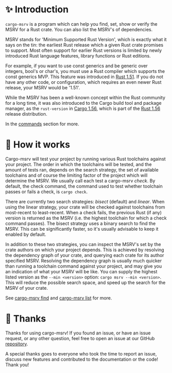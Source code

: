 # ✨ Introduction

`cargo-msrv` is a program which can help you find, set, show or verify the MSRV for a Rust crate. You can also list the
MSRV's of dependencies.

MSRV stands for 'Minimum Supported Rust Version', which is exactly what it says on the tin: the earliest
Rust release which a given Rust crate promises to support. Most often support for earlier Rust versions is
limited by newly introduced Rust language features, library functions or Rust editions.

For example, if you want to use const generics and be generic over integers, bool's or char's, you must use a Rust
compiler which supports the const generics MVP. This feature was introduced
in [Rust 1.51](https://blog.rust-lang.org/2021/03/25/Rust-1.51.0.html#const-generics-mvp).
If you do not have any other code, or configuration, which requires an even newer Rust release, your MSRV would
be '1.51'.

While the MSRV has been a well-known concept within the Rust community for a long time, it was also introduced to the
Cargo build tool and package manager, as the `rust-version`
in [Cargo 1.56](https://github.com/rust-lang/cargo/blob/master/CHANGELOG.md#cargo-156-2021-10-21),
which is part of the [Rust 1.56](https://blog.rust-lang.org/2021/10/21/Rust-1.56.0.html#cargo-rust-version) release
distribution.

In the [commands](./commands/index.md) section for more.

# 🔬 How it works

Cargo-msrv will test your project by running various Rust toolchains against your project. The order in which the
toolchains will be tested, and the amount of tests ran, depends on the search strategy, the set of available toolchains
and of course the limiting factor of the project which will determine the MSRV. We usually call each test a
cargo-msrv _check_. By default, the check command, the command used to test whether toolchain passes or fails a check,
is `cargo check`.

There are currently two search strategies: _bisect_ (default) and _linear_. When using the linear strategy, your crate
will be checked against toolchains from most-recent to least-recent. When a check fails, the previous Rust (if any)
version is returned as the MSRV (i.e. the highest toolchain for which a check command passes). The bisect strategy uses
a binary search to find the MSRV. This can be significantly faster, so it's usually advisable to keep it enabled by
default.

In addition to these two strategies, you can inspect the MSRV's set by the crate authors on which your project depends.
This is achieved by resolving the dependency graph of your crate, and querying each crate for its author specified MSRV.
Resolving the dependency graph is usually much quicker than running a toolchain command against your project, and may
give
you an indication of what your MSRV will be like. You can supply the highest listed version
as the `--min <version>` option: `cargo msrv --min <version>`. This will reduce the possible search space, and speed
up the search for the MSRV of your crate.

See [cargo-msrv find](./commands/find.md) and [cargo-msrv list](./commands/list.md) for more.

# 🥰 Thanks

Thanks for using cargo-msrv! If you found an issue, or have an issue request, or any other question, feel free to open
an issue at our GitHub [repository](https://github.com/foresterre/cargo-msrv/issues).

A special thanks goes to everyone who took the time to report an issue, discuss new features and contributed to the
documentation or the code! Thank you!
